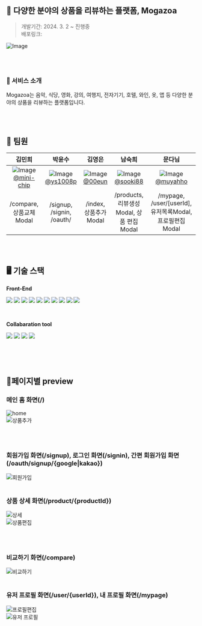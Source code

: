 ## 📱 다양한 분야의 상품을 리뷰하는 플랫폼, Mogazoa

> 개발기간: 2024. 3. 2 ~ 진행중 <br/>
> 배포링크: <br/>

![Image](https://github.com/5-1-Mogazoa/Mogazoa/assets/131663155/bd9224d0-cb8c-4069-b89b-bb741d353e7b)

<br/>
<br/>

### 🔎 서비스 소개

Mogazoa는 음악, 식당, 영화, 강의, 여행지, 전자기기, 호텔, 와인, 옷, 앱 등 다양한 분야의 상품을 리뷰하는 플랫폼입니다.

<br/>
<br/>

## 👭 팀원

|                                                                         김민희                                                                         |                                                                       박윤수                                                                       |                                                                     김영은                                                                     |                                                                       남숙희                                                                       |                                                                       문다님                                                                       |
| :----------------------------------------------------------------------------------------------------------------------------------------------------: | :------------------------------------------------------------------------------------------------------------------------------------------------: | :--------------------------------------------------------------------------------------------------------------------------------------------: | :------------------------------------------------------------------------------------------------------------------------------------------------: | :------------------------------------------------------------------------------------------------------------------------------------------------: |
| ![Image](https://github.com/5-1-Mogazoa/Mogazoa/assets/131663155/211fafc5-0b8b-4e09-8a93-8f84e6f3c572) <br/>[@mini-chip](https://github.com/mini-chip) | ![Image](https://github.com/5-1-Mogazoa/Mogazoa/assets/131663155/201f6c37-7273-4108-8baa-62e9ece5a860) <br/>[@ys1008p](https://github.com/ys1008p) | ![Image](https://github.com/5-1-Mogazoa/Mogazoa/assets/131663155/6acc7f91-f349-4f71-bade-9dc67bc44773) <br/>[@00eun](https://github.com/00eun) | ![Image](https://github.com/5-1-Mogazoa/Mogazoa/assets/131663155/9c4d7406-a2ec-4f77-8b8b-bb4d3aec70ba) <br/>[@sooki88](https://github.com/sooki88) | ![Image](https://github.com/5-1-Mogazoa/Mogazoa/assets/131663155/099a4aab-a7bb-41fe-828a-5e7071a48aa1) <br/>[@muyahho](https://github.com/muyahho) |
|                                                                /compare, 상품교체Modal                                                                 |                                                             /signup, /signin, /oauth/                                                              |                                                             /index, 상품추가Modal                                                              |                                                      /products, 리뷰생성Modal, 상품 편집Modal                                                      |                                              /mypage, /user/[userId], 유저목록Modal, 프로필편집Modal                                               |

<br/>
<br/>

## 🖥️ 기술 스택

<Strong>Front-End</Strong>

<img src="https://img.shields.io/badge/React-2DDEF9?style=flat&logo=React&logoColor=white"/> <img src="https://img.shields.io/badge/Typescript-005ADC?style=flat&logo=Typescript&logoColor=white"/> <img src="https://img.shields.io/badge/Next.js-000000?style=flat&logo=Next.js&logoColor=white"/> <img src="https://img.shields.io/badge/Javascript-F7DF1E?style=flat&logo=JAVASCTIPT&logoColor=white"/> <img src="https://img.shields.io/badge/HTML5-E34F26?style=flat&logo=HTML5&logoColor=white"/>
<img src="https://img.shields.io/badge/StyledComponent-FF6AED?style=flat&logo=StyledComponent&logoColor=white"/>
<img src="https://img.shields.io/badge/Git-F05032?style=flat&logo=git&logoColor=white"/> <img src="https://img.shields.io/badge/Reacthookform-EC5990?style=flat&logo=Reacthookform&logoColor=white"/> <img src="https://img.shields.io/badge/Axios-000000?style=flat&logo=Axios&logoColor=white"/> <img src="https://img.shields.io/badge/usehooksts-F7DF1E?style=flat&logo=usehooksts&logoColor=white"/>

<br/>

<Strong>Collabaration tool</Strong>

<img src="https://img.shields.io/badge/GitHub-000000?style=flat&logo=GitHub&logoColor=white"/> <img src="https://img.shields.io/badge/Discode-5865F2?style=flat&logo=discode&logoColor=white"/> <img src="https://img.shields.io/badge/Notion-000000?style=flat&logo=notion&logoColor=white"/> <img src="https://img.shields.io/badge/Figma-F24E1E?style=flat&logo=Figma&logoColor=white"/>

<br/>

<br/>
<br/>

## 📄페이지별 preview

### 메인 홈 화면(/)

![home](https://github.com/5-1-Mogazoa/Mogazoa/assets/131663155/ad24be7f-9cdb-417b-af41-ad2d1c843568)
<br/>
![상품추가](https://github.com/5-1-Mogazoa/Mogazoa/assets/131663155/a3af507c-7a7f-4ed7-9890-9c2f7749c59e)

<br/>
<br/>

### 회원가입 화면(/signup), 로그인 화면(/signin), 간편 회원가입 화면(/oauth/signup/{google|kakao})

![회원가입](https://github.com/5-1-Mogazoa/Mogazoa/assets/131663155/8365842a-503e-481b-b3d5-d04cedfa858b)
<br/>
<br/>

### 상품 상세 화면(/product/{productId})

![상세](https://github.com/5-1-Mogazoa/Mogazoa/assets/131663155/0cb80c6b-c9bd-492e-8c91-7e70467f316f)
<br/>
![상품편집](https://github.com/5-1-Mogazoa/Mogazoa/assets/131663155/9bb2ef3f-d301-4fc3-b7ee-fb1f5c84652e)

<br/>
<br/>

### 비교하기 화면(/compare)

![비교하기](https://github.com/5-1-Mogazoa/Mogazoa/assets/131663155/889a9e00-bb26-4f8e-9625-2301538aa6d3)
<br/>
<br/>

### 유저 프로필 화면(/user/{userId}), 내 프로필 화면(/mypage)

![프로필편집](https://github.com/5-1-Mogazoa/Mogazoa/assets/131663155/2fedb74d-7dda-4799-a539-50738ba44b79)
<br/>
![유저 프로필](https://github.com/5-1-Mogazoa/Mogazoa/assets/131663155/78c89d6a-7514-4f1d-a33e-a89441ccc93c)

<br/>
<br/>
